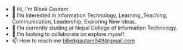 - 👋 Hi, I’m Bibek Gautam
- 👀 I’m interested in Information Technology, Learning,,Teaching, Communication, Leadership, Exploring New Ideas.
- 🌱 I’m currently studing at Nepal College of Information Technology.
- 💞️ I’m looking to collaborate on explore myself.
- 📫 How to reach me bibekgautam949@gmail.com

<!---
bibekgautam949/bibekgautam949 is a ✨ special ✨ repository because its `README.md` (this file) appears on your GitHub profile.
You can click the Preview link to take a look at your changes.
--->
